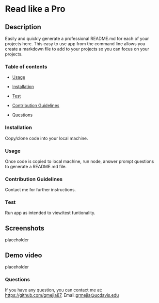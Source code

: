 # Read like a Pro

## Description

Easily and quickly generate a professional README.md for each of your projects here. This easy to use app from the command line allows you create a markdown file to add to your projects so you can focus on your projects.

### Table of contents

- [Usage](#usage)
- [Installation](#installation)
- [Test](#test)

- [Contribution Guidelines](#contribution-guidelines)
- [Questions](#questions)

### Installation

Copy/clone code into your local machine.

### Usage

Once code is copied to local machine, run node, answer prompt questions to generate a README.md file.

### Contribution Guidelines

Contact me for further instructions.

### Test

Run app as intended to view/test funtionality.

## Screenshots

placeholder

## Demo video

placeholder

### Questions

If you have any question, you can contact me at:
https://github.com/gmejia87,
Email:grmejia@ucdavis.edu
